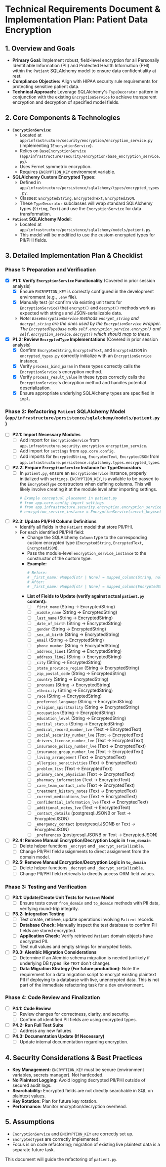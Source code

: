 # Technical Requirements Document & Implementation Plan: Patient Data Encryption

## 1. Overview and Goals

*   **Primary Goal:** Implement robust, field-level encryption for all Personally Identifiable Information (PII) and Protected Health Information (PHI) within the `Patient` SQLAlchemy model to ensure data confidentiality at rest.
*   **Compliance Objective:** Align with HIPAA security rule requirements for protecting sensitive patient data.
*   **Technical Approach:** Leverage SQLAlchemy's `TypeDecorator` pattern in conjunction with the existing `EncryptionService` to achieve transparent encryption and decryption of specified model fields.

## 2. Core Components & Technologies

*   **`EncryptionService`**:
    *   Located at `app/infrastructure/security/encryption/encryption_service.py` (implementing `IEncryptionService`).
    *   Relies on `BaseEncryptionService` (`app/infrastructure/security/encryption/base_encryption_service.py`).
    *   Uses Fernet symmetric encryption.
    *   Requires `ENCRYPTION_KEY` environment variable.
*   **SQLAlchemy Custom Encrypted Types**:
    *   Defined in `app/infrastructure/persistence/sqlalchemy/types/encrypted_types.py`.
    *   Classes: `EncryptedString`, `EncryptedText`, `EncryptedJSON`.
    *   These `TypeDecorator` subclasses will wrap standard SQLAlchemy types (`String`, `Text`) and use the `EncryptionService` for data transformation.
*   **`Patient` SQLAlchemy Model**:
    *   Located at `app/infrastructure/persistence/sqlalchemy/models/patient.py`.
    *   This model will be modified to use the custom encrypted types for PII/PHI fields.

## 3. Detailed Implementation Plan & Checklist

### Phase 1: Preparation and Verification

*   [X] **P1.1: Verify `EncryptionService` Functionality** (Covered in prior session analysis)
    *   [X] Ensure `ENCRYPTION_KEY` is correctly configured in the development environment (e.g., `.env` file).
    *   [X] Manually test (or confirm via existing unit tests for `EncryptionService`) that `encrypt()` and `decrypt()` methods work as expected with strings and JSON-serializable data.
    *   *Note: `BaseEncryptionService` methods `encrypt_string` and `decrypt_string` are the ones used by the `EncryptionService` wrapper. The `EncryptedTypeBase` calls `self.encryption_service.encrypt()` and `self.encryption_service.decrypt()` which should map to these.*
*   [X] **P1.2: Review `EncryptedType` Implementations** (Covered in prior session analysis)
    *   [X] Confirm `EncryptedString`, `EncryptedText`, and `EncryptedJSON` in `encrypted_types.py` correctly initialize with an `EncryptionService` instance.
    *   [X] Verify `process_bind_param` in these types correctly calls the `EncryptionService`'s encryption method.
    *   [X] Verify `process_result_value` in these types correctly calls the `EncryptionService`'s decryption method and handles potential deserialization.
    *   [X] Ensure appropriate underlying SQLAlchemy types are specified in `impl`.

### Phase 2: Refactoring `Patient` SQLAlchemy Model (`app/infrastructure/persistence/sqlalchemy/models/patient.py`)

*   [ ] **P2.1: Import Necessary Modules**
    *   [ ] Add import for `EncryptionService` from `app.infrastructure.security.encryption.encryption_service`.
    *   [ ] Add import for `settings` from `app.core.config`.
    *   [ ] Add imports for `EncryptedString`, `EncryptedText`, `EncryptedJSON` from `app.infrastructure.persistence.sqlalchemy.types.encrypted_types`.
*   [ ] **P2.2: Prepare `EncryptionService` Instance for TypeDecorators**
    *   [ ] In `patient.py`, ensure an `EncryptionService` instance, properly initialized with `settings.ENCRYPTION_KEY`, is available to be passed to the `EncryptedType` constructors when defining columns. This will likely involve creating it at the module level after importing settings.
      ```python
      # Example conceptual placement in patient.py
      # from app.core.config import settings
      # from app.infrastructure.security.encryption.encryption_service import EncryptionService
      # encryption_service_instance = EncryptionService(secret_key=settings.ENCRYPTION_KEY)
      ```
*   [ ] **P2.3: Update PII/PHI Column Definitions**
    *   Identify all fields in the `Patient` model that store PII/PHI.
    *   For each identified PII/PHI field:
        *   Change the SQLAlchemy `Column` type to the corresponding custom encrypted type (`EncryptedString`, `EncryptedText`, `EncryptedJSON`).
        *   Pass the module-level `encryption_service_instance` to the constructor of the custom type.
        *   **Example:**
            ```python
            # Before:
            # _first_name: Mapped[str | None] = mapped_column(String, nullable=True)
            # After:
            # _first_name: Mapped[str | None] = mapped_column(EncryptedString(encryption_service=encryption_service_instance), nullable=True)
            ```
        *   **List of Fields to Update (verify against actual `patient.py` content):**
            *   [ ] `_first_name` (String -> EncryptedString)
            *   [ ] `_middle_name` (String -> EncryptedString)
            *   [ ] `_last_name` (String -> EncryptedString)
            *   [ ] `_date_of_birth` (String -> EncryptedString)
            *   [ ] `_gender` (String -> EncryptedString)
            *   [ ] `_sex_at_birth` (String -> EncryptedString)
            *   [ ] `_email` (String -> EncryptedString)
            *   [ ] `_phone_number` (String -> EncryptedString)
            *   [ ] `_address_line1` (String -> EncryptedString)
            *   [ ] `_address_line2` (String -> EncryptedString)
            *   [ ] `_city` (String -> EncryptedString)
            *   [ ] `_state_province_region` (String -> EncryptedString)
            *   [ ] `_zip_postal_code` (String -> EncryptedString)
            *   [ ] `_country` (String -> EncryptedString)
            *   [ ] `_pronouns` (String -> EncryptedString)
            *   [ ] `_ethnicity` (String -> EncryptedString)
            *   [ ] `_race` (String -> EncryptedString)
            *   [ ] `_preferred_language` (String -> EncryptedString)
            *   [ ] `_religion_spirituality` (String -> EncryptedString)
            *   [ ] `_occupation` (String -> EncryptedString)
            *   [ ] `_education_level` (String -> EncryptedString)
            *   [ ] `_marital_status` (String -> EncryptedString)
            *   [ ] `_medical_record_number_lve` (Text -> EncryptedText)
            *   [ ] `_social_security_number_lve` (Text -> EncryptedText)
            *   [ ] `_drivers_license_number_lve` (Text -> EncryptedText)
            *   [ ] `_insurance_policy_number_lve` (Text -> EncryptedText)
            *   [ ] `_insurance_group_number_lve` (Text -> EncryptedText)
            *   [ ] `_living_arrangement` (Text -> EncryptedText)
            *   [ ] `_allergies_sensitivities` (Text -> EncryptedText)
            *   [ ] `_problem_list` (Text -> EncryptedText)
            *   [ ] `_primary_care_physician` (Text -> EncryptedText)
            *   [ ] `_pharmacy_information` (Text -> EncryptedText)
            *   [ ] `_care_team_contact_info` (Text -> EncryptedText)
            *   [ ] `_treatment_history_notes` (Text -> EncryptedText)
            *   [ ] `_current_medications_lve` (Text -> EncryptedText)
            *   [ ] `_confidential_information_lve` (Text -> EncryptedText)
            *   [ ] `_additional_notes_lve` (Text -> EncryptedText)
            *   [ ] `_contact_details` (postgresql.JSONB or Text -> EncryptedJSON)
            *   [ ] `_emergency_contact` (postgresql.JSONB or Text -> EncryptedJSON)
            *   [ ] `_preferences` (postgresql.JSONB or Text -> EncryptedJSON)
*   [ ] **P2.4: Remove Manual Encryption/Decryption Logic in `from_domain`**
    *   [ ] Delete helper functions `_encrypt` and `_encrypt_serializable`.
    *   [ ] Change PII/PHI field assignments to direct assignment from the domain model.
*   [ ] **P2.5: Remove Manual Encryption/Decryption Logic in `to_domain`**
    *   [ ] Delete helper functions `_decrypt` and `_decrypt_serializable`.
    *   [ ] Change PII/PHI field retrievals to directly access ORM field values.

### Phase 3: Testing and Verification

*   [ ] **P3.1: Update/Create Unit Tests for `Patient` Model**
    *   [ ] Ensure tests cover `from_domain` and `to_domain` methods with PII data, verifying round-trip integrity.
*   [ ] **P3.2: Integration Testing**
    *   [ ] Test create, retrieve, update operations involving `Patient` records.
    *   [ ] **Database Check:** Manually inspect the test database to confirm PII fields are stored encrypted.
    *   [ ] **Application Check:** Verify retrieved `Patient` domain objects have decrypted PII.
    *   [ ] Test null values and empty strings for encrypted fields.
*   [ ] **P3.3: Alembic Migration Considerations**
    *   [ ] Determine if an Alembic schema migration is needed (unlikely if underlying DB types like `TEXT` don't change).
    *   [ ] **Data Migration Strategy (For future production):** Note the requirement for a data migration script to encrypt existing plaintext PII if deploying to a database with live, unencrypted data. This is not part of the immediate refactoring task for a dev environment.

### Phase 4: Code Review and Finalization

*   [ ] **P4.1: Code Review**
    *   [ ] Review changes for correctness, clarity, and security.
    *   [ ] Confirm all identified PII fields are using encrypted types.
*   [ ] **P4.2: Run Full Test Suite**
    *   [ ] Address any new failures.
*   [ ] **P4.3: Documentation Update (If Necessary)**
    *   [ ] Update internal documentation regarding encryption.

## 4. Security Considerations & Best Practices

*   **Key Management:** `ENCRYPTION_KEY` must be secure (environment variables, secrets manager). Not hardcoded.
*   **No Plaintext Logging:** Avoid logging decrypted PII/PHI outside of secured audit logs.
*   **Searchability:** Encrypted fields are not directly searchable in SQL on plaintext values.
*   **Key Rotation:** Plan for future key rotation.
*   **Performance:** Monitor encryption/decryption overhead.

## 5. Assumptions

*   `EncryptionService` and `ENCRYPTION_KEY` are correctly set up.
*   `EncryptedType`s are correctly implemented.
*   Focus is on code refactoring; migration of existing live plaintext data is a separate future task.

This document will guide the refactoring of `patient.py`.
